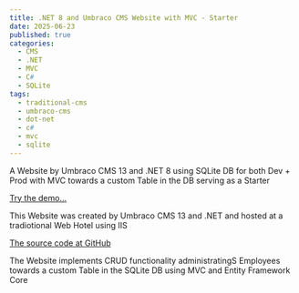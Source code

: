 ```yaml
---
title: .NET 8 and Umbraco CMS Website with MVC - Starter
date: 2025-06-23
published: true
categories:
  - CMS
  - .NET
  - MVC
  - C#
  - SQLite
tags:
  - traditional-cms
  - umbraco-cms
  - dot-net
  - c#
  - mvc
  - sqlite
---
```


A Website by Umbraco CMS 13 and .NET 8 using SQLite DB for both Dev + Prod with MVC towards a custom Table in the DB serving as a Starter

<a href="https://umb.mvc.persteenolsen.com" target="_blank" title="Umbraco CMS serving as a Starter">Try the demo...</a>

This Website was created by Umbraco CMS 13 and .NET and hosted at a tradiotional Web Hotel using IIS

<a href="https://github.com/persteenolsen/umbraco-13-starter-two" target="_blank">The source code at GitHub</a>

The Website implements CRUD functionality administratingS Employees towards a custom Table in the SQLite DB using MVC and Entity Framework Core

